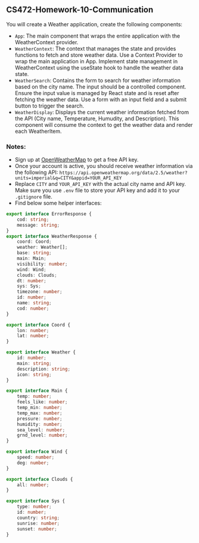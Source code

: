 ## CS472-Homework-10-Communication

You will create a Weather application, create the following components:
* `App`: The main component that wraps the entire application with the WeatherContext provider.
* `WeatherContext`: The context that manages the state and provides functions to fetch and store weather data. Use a Context Provider to wrap the main application in App. Implement state management in WeatherContext using the useState hook to handle the weather data state.
* `WeatherSearch`: Contains the form to search for weather information based on the city name. The input should be a controlled component. Ensure the input value is managed by React state and is reset after fetching the weather data. Use a form with an input field and a submit button to trigger the search.
* `WeatherDisplay`: Displays the current weather information fetched from the API (City name, Temperature, Humudity, and Description). This component will consume the context to get the weather data and render each WeatherItem.

### Notes:
* Sign up at [OpenWeatherMap](https://openweathermap.org/) to get a free API key.
* Once your account is active, you should receive weather information via the following API:
`https://api.openweathermap.org/data/2.5/weather?units=imperial&q=CITY&appid=YOUR_API_KEY`
* Replace `CITY` and `YOUR_API_KEY` with the actual city name and API key. Make sure you use `.env` file to store your API key and add it to your `.gitignore` file.
* Find below some helper interfaces:
```typescript
export interface ErrorResponse {
    cod: string;
    message: string;
}
export interface WeatherResponse {
    coord: Coord;
    weather: Weather[];
    base: string;
    main: Main;
    visibility: number;
    wind: Wind;
    clouds: Clouds;
    dt: number;
    sys: Sys;
    timezone: number;
    id: number;
    name: string;
    cod: number;
}

export interface Coord {
    lon: number;
    lat: number;
}

export interface Weather {
    id: number;
    main: string;
    description: string;
    icon: string;
}

export interface Main {
    temp: number;
    feels_like: number;
    temp_min: number;
    temp_max: number;
    pressure: number;
    humidity: number;
    sea_level: number;
    grnd_level: number;
}

export interface Wind {
    speed: number;
    deg: number;
}

export interface Clouds {
    all: number;
}

export interface Sys {
    type: number;
    id: number;
    country: string;
    sunrise: number;
    sunset: number;
}
```

